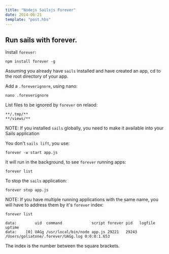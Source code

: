 ```yaml
---
title: "Nodejs Sailsjs Forever"
date: 2014-06-21
template: "post.hbs"
---
```


## Run sails with forever.

Install `forever`:

```terminal
npm install forever -g
```

Assuming you already have `sails` installed and have created an app, cd to the root directory of your app.

Add a `.foreverignore`, using nano:

```terminal
nano .foreverignore
```

List files to be ignored by `forever` on relaod:


```terminal
**/.tmp/**
**/views/**
```

NOTE: If you installed `sails` globally, you need to make it available into your Sails application

You don't `sails lift`, you use:

```terminal
forever -w start app.js
```

It will run in the background, to see `forever` running apps:

```terminal
forever list
```

To stop the `sails` application:

```terminal
forever stop app.js
```

NOTE: If you have multiple running applications with the same name, you will have to address them by it's `forever` index:

```terminal
forever list
```

```
data:        uid  command             script forever pid   logfile                            uptime      
data:    [0] UAGg /usr/local/bin/node app.js 29221   29243 /Users/goliatone/.forever/UAGg.log 0:0:0:1.653
```

The index is the number between the square brackets.